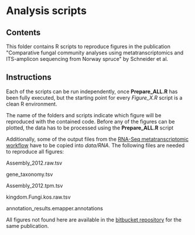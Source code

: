# Analysis scripts

## Contents

This folder contains R scripts to reproduce figures in the publication "Comparative fungal community analyses using metatranscriptomics and ITS-amplicon sequencing from Norway spruce" by Schneider et al.

## Instructions

Each of the scripts can be run independently, once **Prepare_ALL.R** has been fully executed, but the starting point for every *Figure_X.R* script is a clean R environment.

The name of the folders and scripts indicate which figure will be reproduced with the contained code. Before any of the figures can be plotted, the data has to be processed using the **Prepare_ALL.R** script

Additionally, some of the output files from the [RNA-Seq metatranscriptomic workflow](https://bitbucket.org/scilifelab-lts/n_street_1801/src/master/) have to be copied into *data/RNA*. The following files are needed to reproduce all figures:

Assembly_2012.raw.tsv

gene_taxonomy.tsv

Assembly_2012.tpm.tsv

kingdom.Fungi.kos.raw.tsv

annotation_results.emapper.annotations


All figures not found here are available in the [bitbucket repository](https://bitbucket.org/scilifelab-lts/n_street_1801/src/master/) for the same publication.
